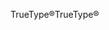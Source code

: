 <span data-ttu-id="0e51f-101">TrueType®</span><span class="sxs-lookup"><span data-stu-id="0e51f-101">TrueType®</span></span>